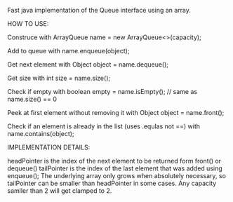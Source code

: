 Fast java implementation of the Queue interface using an array.


HOW TO USE:

  Construce with                                                         ArrayQueue<Object> name = new ArrayQueue<>(capacity);
  
  Add to queue with                                                      name.enqueue(object);
  
  Get next element with                                                  Object object = name.dequeue();
  
  Get size with                                                          int size = name.size();
  
  Check if empty with                                                    boolean empty = name.isEmpty(); // same as name.size() == 0
  
  Peek at first element without removing it with                         Object object = name.front();
  
  Check if an element is already in the list (uses .equlas not ==) with  name.contains(object);
  

  IMPLEMENTATION DETAILS:

  headPointer is the index of the next element to be returned form front() or dequeue()
  tailPointer is the index of the last element that was added using enqueue();
  The underlying array only grows when absolutely necessary, so tailPointer can be smaller than headPointer in some cases.
  Any capacity samller than 2 will get clamped to 2.
